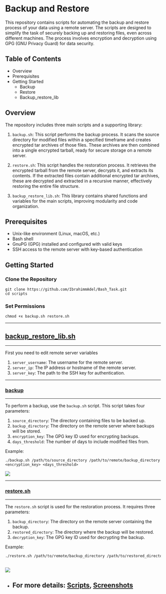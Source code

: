 # Backup and Restore 

This repository contains scripts for automating the backup and restore process of your data using a remote server. The scripts are designed to simplify the task of securely backing up and restoring files, even across different machines. The process involves encryption and decryption using GPG (GNU Privacy Guard) for data security.

## Table of Contents

- Overview
- Prerequisites
- Getting Started
  - Backup
  - Restore
  - Backup_restore_lib

## Overview

The repository includes three main scripts and a supporting library:

1. `backup.sh`: This script performs the backup process. It scans the source directory for modified files within a specified timeframe and creates encrypted tar archives of those files. These archives are then combined into a single encrypted tarball, ready for secure storage on a remote server.

2. `restore.sh`: This script handles the restoration process. It retrieves the encrypted tarball from the remote server, decrypts it, and extracts its contents. If the extracted files contain additional encrypted tar archives, these are decrypted and extracted in a recursive manner, effectively restoring the entire file structure.

3. `backup_restore_lib.sh`: This library contains shared functions and variables for the main scripts, improving modularity and code organization.

## Prerequisites

- Unix-like environment (Linux, macOS, etc.)
- Bash shell
- GnuPG (GPG) installed and configured with valid keys
- SSH access to the remote server with key-based authentication

## Getting Started 

###  Clone the Repository
```
git clone https://github.com/IbrahimmAdel/Bash_Task.git
cd scripts
```

### Set Permissions
```
chmod +x backup.sh restore.sh
```
----
## [backup_restore_lib.sh](https://github.com/IbrahimmAdel/Secure_Backup_Restore_Bash/blob/master/scripts/backup_restore_lib.sh)
----
First you need to edit remote server variables
1. `server_username`: The username for the remote server.
2. `server_ip`: The IP address or hostname of the remote server.
3. `server_key`: The path to the SSH key for authentication.
----
### [backup](https://github.com/IbrahimmAdel/Secure_Backup_Restore_Bash/blob/master/scripts/backup.sh)
----
To perform a backup, use the `backup.sh` script. This script takes four parameters:
1. `source_directory`: The directory containing files to be backed up.
2. `backup_directory`: The directory on the remote server where backups will be stored.
3. `encryption_key`: The GPG key ID used for encrypting backups.
4. `days_threshold`: The number of days to include modified files from.

Example:

```
./backup.sh /path/to/source_directory /path/to/remote/backup_directory <encryption_key> <days_threshold>
```
![](https://github.com/IbrahimmAdel/Secure_Backup_Restore_Bash/blob/master/videos/backup.gif)

----
### [restore.sh](https://github.com/IbrahimmAdel/Secure_Backup_Restore_Bash/blob/master/scripts/restore.sh)
----
The `restore.sh` script is used for the restoration process. It requires three parameters:
1. `backup_directory`: The directory on the remote server containing the backup.
2. `restored_directory`: The directory where the backup will be restored.
3. `decryption_key`: The GPG key ID used for decrypting the backup.
   
Example:

```bash
./restore.sh /path/to/remote/backup_directory /path/to/restored_directory <decryption_key>
```
![](https://github.com/IbrahimmAdel/Secure_Backup_Restore_Bash/blob/master/videos/restore.gif)
----
* ## **For more details: [Scripts](https://github.com/IbrahimmAdel/Secure_Backup_Restore_Bash/tree/master/scripts), [Screenshots](https://github.com/IbrahimmAdel/Secure_Backup_Restore_Bash/tree/master/Screenshots)** 
